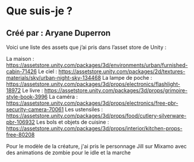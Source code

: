 # Que suis-je ?
## Créé par : Aryane Duperron

Voici une liste des assets que j’ai pris dans l’asset store de Unity :

La maison : https://assetstore.unity.com/packages/3d/environments/urban/furnished-cabin-71426
Le ciel : https://assetstore.unity.com/packages/2d/textures-materials/sky/urban-night-sky-134468
La lampe de poche : https://assetstore.unity.com/packages/3d/props/electronics/flashlight-18972
Le livre : https://assetstore.unity.com/packages/3d/props/grimoire-style-book-3996
La caméra : https://assetstore.unity.com/packages/3d/props/electronics/free-pbr-security-camera-70061
Les ustensiles : https://assetstore.unity.com/packages/3d/props/food/cutlery-silverware-pbr-106932
Les bols et objets de cuisine : https://assetstore.unity.com/packages/3d/props/interior/kitchen-props-free-80208

Pour le modèle de la créature, j'ai pris le personnage Jill sur Mixamo avec des animations de zombie pour le idle et la marche

